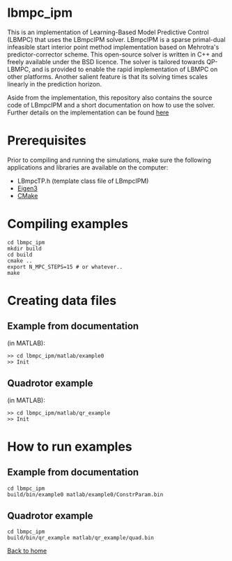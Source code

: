 lbmpc_ipm
===========

This is an implementation of Learning-Based Model Predictive Control (LBMPC) that uses the LBmpcIPM solver. LBmpcIPM is a sparse primal-dual infeasible start interior point method implementation based on Mehrotra's predictor-corrector scheme. This open-source solver is written in C++ and freely available under the BSD licence. The solver is tailored towards QP-LBMPC, and is provided to enable the rapid implementation of LBMPC on other platforms. Another salient feature is that its solving times scales linearly in the prediction horizon.

Aside from the implementation, this repository also contains the source code of LBmpcIPM  and a short documentation on how to use the solver. Further details on the implementation can be found [here](http://control.ee.ethz.ch/index.cgi?page=publications&action=details&id=4168)


Prerequisites
=============

Prior to compiling and running the simulations, make sure the following applications and libraries are available on the computer:

* LBmpcTP.h (template class file of LBmpcIPM)
* [Eigen3](http://eigen.tuxfamily.org/)
* [CMake](http://www.cmake.org/)

Compiling examples
==================

    cd lbmpc_ipm
    mkdir build
    cd build
    cmake ..
    export N_MPC_STEPS=15 # or whatever..
    make

Creating data files
===================

Example from documentation
--------------------------
(in MATLAB):

    >> cd lbmpc_ipm/matlab/example0
    >> Init

Quadrotor example
-----------------
(in MATLAB):

    >> cd lbmpc_ipm/matlab/qr_example
    >> Init

How to run examples
===================

Example from documentation
--------------------------
    cd lbmpc_ipm
    build/bin/example0 matlab/example0/ConstrParam.bin

Quadrotor example
-----------------
	cd lbmpc_ipm
	build/bin/qr_example matlab/qr_example/quad.bin
	
[Back to home](https://bitbucket.org/lbmpc/lbmpc.bitbucket.org/wiki/Home)
